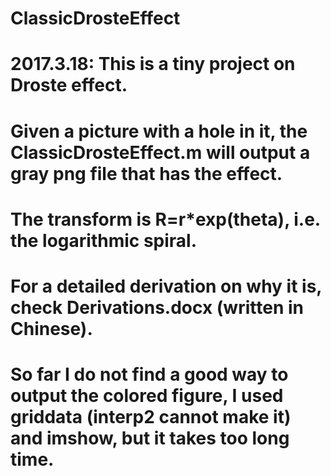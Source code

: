 # ClassicDrosteEffect
# 2017.3.18: This is a tiny project on Droste effect. 
#            Given a picture with a hole in it, the ClassicDrosteEffect.m will output a gray png file that has the effect.
#            The transform is R=r*exp(theta), i.e. the logarithmic spiral.
#            For a detailed derivation on why it is, check Derivations.docx (written in Chinese).
#            So far I do not find a good way to output the colored figure, I used griddata (interp2 cannot make it) and imshow, but it takes too long time.
